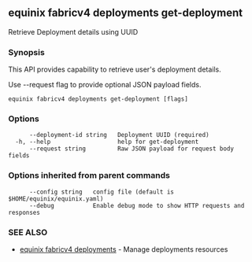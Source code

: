## equinix fabricv4 deployments get-deployment

Retrieve Deployment details using UUID

### Synopsis

This API provides capability to retrieve user's deployment details.

Use --request flag to provide optional JSON payload fields.

```
equinix fabricv4 deployments get-deployment [flags]
```

### Options

```
      --deployment-id string   Deployment UUID (required)
  -h, --help                   help for get-deployment
      --request string         Raw JSON payload for request body fields
```

### Options inherited from parent commands

```
      --config string   config file (default is $HOME/equinix/equinix.yaml)
      --debug           Enable debug mode to show HTTP requests and responses
```

### SEE ALSO

* [equinix fabricv4 deployments](equinix_fabricv4_deployments.md)	 - Manage deployments resources

